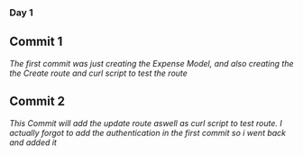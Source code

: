 ### Day 1

  ## Commit 1
  *The first commit was just creating the Expense Model, and also creating the the Create route and curl script to test the route*

  ## Commit 2

  *This Commit will add the update route aswell as curl script to test route. I actually forgot to add the authentication in the first commit so i went back and added it*
